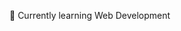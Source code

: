🌱 Currently learning Web Development

<!---
dwikhalis/dwikhalis is a ✨ special ✨ repository because its `README.md` (this file) appears on your GitHub profile.
You can click the Preview link to take a look at your changes.
--->
